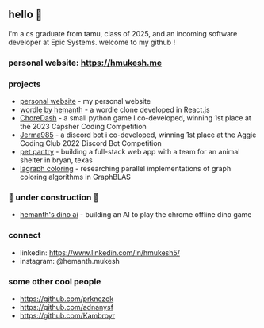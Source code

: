 ## hello 👋
i'm a cs graduate from tamu, class of 2025, and an incoming software developer at Epic Systems. welcome to my github !

### personal website: https://hmukesh.me

### projects
- [personal website](https://github.com/hmukesh5/hmukesh5.github.io) - my personal website
- [wordle by hemanth](https://github.com/hmukesh5/wordle-clone) - a wordle clone developed in React.js
- [ChoreDash](https://github.com/prknezek/ChoreDash) - a small python game I co-developed, winning 1st place at the 2023 Capsher Coding Competition
- [Jerma985](https://github.com/prknezek/Jerma985Bot) - a discord bot i co-developed, winning 1st place at the Aggie Coding Club 2022 Discord Bot Competition
- [pet pantry](https://github.com/jayskar99/Pet-Pantry) - building a full-stack web app with a team for an animal shelter in bryan, texas
- [lagraph coloring](https://github.com/hmukesh5/LAGraph-coloring) - researching parallel implementations of graph coloring algorithms in GraphBLAS

### 🚧 under construction 🚧
- [hemanth's dino ai](https://github.com/hmukesh5/dino-ai) - building an AI to play the chrome offline dino game

### connect  
- linkedin: https://www.linkedin.com/in/hmukesh5/
- instagram: @hemanth.mukesh

### some other cool people
- https://github.com/prknezek
- https://github.com/adnanysf
- https://github.com/Kambroyr
